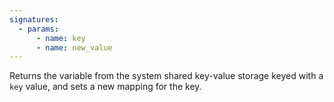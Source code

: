 ```yaml
---
signatures:
  - params:
      - name: key
      - name: new_value
---
```


Returns the variable from the system shared key-value storage keyed with a `key` value, and sets a new
mapping for the key.
